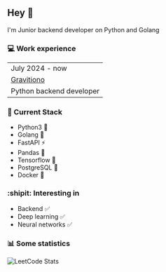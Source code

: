 ## Hey 👋
I'm Junior backend developer on Python and Golang

### :computer: Work experience 
<table>
  <tr>
    <td>July 2024 - now</td>
  </tr>
  <tr>
    <td>
      <a href="https://gravitino.ru/">Gravitiono</a>
    </td>
  </tr>
  <tr>
    <td>Python backend developer</td>
  </tr>
</table>

### :hammer: Current Stack
- Python3 :snake:
- Golang 🐻
- FastAPI ⚡
- Pandas :panda_face:
- Tensorflow 🧠
- PostgreSQL 🐘
- Docker :whale2:
  
### :shipit: Interesting in
- Backend :white_check_mark:
- Deep learning :white_check_mark:
- Neural networks :white_check_mark:
### :bar_chart: Some statistics
![LeetCode Stats](https://leetcard.jacoblin.cool/dmaksim?theme=nord&font=ABeeZee&ext=heatmap)

